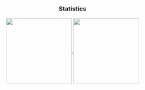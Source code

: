 </div><h3 align="center">Statistics</h3>
<div align="center">
<a href="https://github.com/lowrank">
<img align="center" src="http://github-profile-summary-cards.vercel.app/api/cards/stats?username=lowrank&theme=darcula" height="180em" />
<img align="center" src="http://github-profile-summary-cards.vercel.app/api/cards/productive-time?username=lowrank&theme=darcula" height="180em" />
</div>
